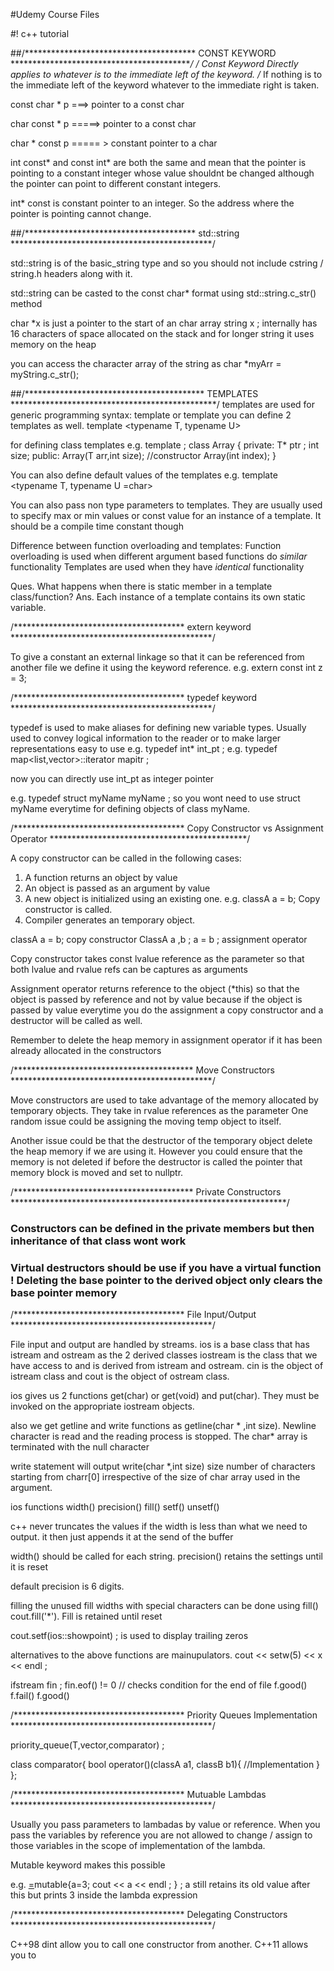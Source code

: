 #Udemy Course Files

#! c++ tutorial 

##/*************************************** CONST KEYWORD *******************************************/
/* Const Keyword Directly applies to whatever is to the immediate left of the keyword. 
/* If nothing is to the immediate left of the keyword whatever to the immediate right is taken. 

const char * p ===> pointer to a const char 

char const * p =====> pointer to a const char 

char * const p ===== > constant pointer to a char 

int const* and const int* are both the same and mean that the pointer is pointing to a constant integer whose value shouldnt be changed although the pointer can point to different constant integers. 

int* const is constant pointer to an integer. So the address where the pointer is pointing cannot change.

##/*************************************** std::string **********************************************/

std::string is of the basic_string type and so you should not include cstring / string.h headers along with it. 

std::string can be casted to the const char* format using std::string.c_str() method 

char *x is just a pointer to the start of an char array 
string x ; internally has 16 characters of space allocated on the stack and for longer string it uses memory on the heap

you can access the character array of the string as char *myArr = myString.c_str();

##/***************************************** TEMPLATES ***********************************************/
templates are used for generic programming
syntax: template <class T> or template <typename T>
you can define 2 templates as well. template <typename T, typename U> 

for defining class templates 
    e.g.
        template <typename T>;
        class Array
        {
            private:
                    T* ptr ;
                    int size;
            public:
                    Array(T arr,int size); //constructor 
                    Array(int index);
        }

You can also define default values of the templates 
e.g.    template <typename T, typename U =char>

You can also pass non type parameters to templates. They are usually used to specify max or min values or const value for an instance of a template. It should be a compile time constant though

Difference between function overloading and templates:
    Function overloading is used when different argument based functions do *similar* functionality 
    Templates are used when they have *identical* functionality 

Ques. What happens when there is static member in a template class/function?
Ans. Each instance of a template contains its own static variable.

/*************************************** extern keyword **********************************************/

To give a constant an external linkage so that it can be referenced from another file we define it using the keyword reference. 
e.g. extern const int z = 3; 

/*************************************** typedef keyword **********************************************/

typedef is used to make aliases for defining new variable types.
Usually used to convey logical information to the reader or to make larger representations easy to use
e.g. typedef int* int_pt ;
e.g. typedef map<list<int>,vector<int>>::iterator mapitr ; 

now you can directly use int_pt as integer pointer

e.g. typedef struct myName myName ; 
so you wont need to use struct myName everytime for defining objects of class myName.

/*************************************** Copy Constructor vs Assignment Operator *********************************************/

A copy constructor can be called in the following cases:
1. A function returns an object by value 
2. An object is passed as an argument by value
3. A new object is initialized using an existing one. e.g. classA a = b; Copy constructor is called.
4. Compiler generates an temporary object. 

classA a = b; copy constructor 
ClassA a ,b ; 
a = b ; assignment operator 

Copy constructor takes const lvalue reference as the parameter so that both lvalue and rvalue refs can be captures as arguments

Assignment operator returns reference to the object (*this) so that the object is passed by reference and not by value because
if the object is passed by value everytime you do the assignment a copy constructor and a destructor will be called as well. 

Remember to delete the heap memory in assignment operator if it has been already allocated in the constructors 

/***************************************** Move Constructors **********************************************/

Move constructors are used to take advantage of the memory allocated by temporary objects. 
They take in rvalue references as the parameter
One random issue could be assigning the moving temp object to itself. 

Another issue could be that the destructor of the temporary object delete the heap memory if we are using it. 
However you could ensure that the memory is not deleted if before the destructor is called the pointer that memory block is moved and set to nullptr. 

/***************************************** Private Constructors ***************************************************************/
### Constructors can be defined in the private members but then inheritance of that class wont work
### Virtual destructors should be use if you have a virtual function ! Deleting the base pointer to the derived object only clears the base pointer memory 


/*************************************** File Input/Output **********************************************/

File input and output are handled by streams. 
ios is a base class that has istream and ostream as the 2 derived classes 
iostream is the class that we have access to and is derived from istream and ostream. 
cin is the object of istream class and cout is the object of ostream class. 

ios gives us 2 functions get(char) or get(void) and put(char). They must be invoked on the appropriate iostream objects. 

also we get getline and write functions as getline(char * ,int size). Newline character is read and the reading process is stopped. The char* array is terminated with the null character

write statement will output write(char *,int size) size number of characters starting from charr[0] irrespective of the size of char array used in the argument. 

ios functions
width() precision() fill() setf() unsetf()

c++ never truncates the values if the width is less than what we need to output. it then just appends it at the send of the buffer

width() should be called for each string. 
precision() retains the settings until it is reset 

default precision is 6 digits. 

filling the unused fill widths with special characters can be done using fill() cout.fill('*'). Fill is retained until reset

cout.setf(ios::showpoint) ; is used to display trailing zeros

alternatives to the above functions are mainupulators. cout << setw(5) << x << endl  ;

ifstream fin ; 
fin.eof() != 0 // checks condition for the end of file
f.good()
f.fail()
f.good()


/*************************************** Priority Queues Implementation **********************************************/

priority_queue(T,vector<T>,comparator) ;

class comparator{
    bool operator()(classA a1, classB b1){
        //Implementation
    }
};

/*************************************** Mutuable Lambdas **********************************************/

Usually you pass parameters to lambadas by value or reference. 
When you pass the variables by reference you are not allowed to change / assign to those variables in the
scope of implementation of the lambda. 

Mutable keyword makes this possible

e.g. [=]()mutable{a=3; cout << a << endl ; } ; 
a still retains its old value after this but prints 3 inside the lambda expression 

/*************************************** Delegating Constructors **********************************************/

C++98 dint allow you to call one constructor from another. C++11 allows you to 










